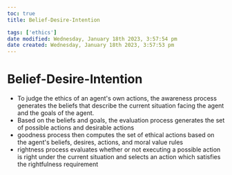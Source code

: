 ```yaml
---
toc: true
title: Belief-Desire-Intention

tags: ['ethics']
date modified: Wednesday, January 18th 2023, 3:57:54 pm
date created: Wednesday, January 18th 2023, 3:57:53 pm
---
```


# Belief-Desire-Intention


- To judge the ethics of an agent's own actions, the awareness process generates the beliefs that describe the current situation facing the agent and the goals of the agent.
- Based on the beliefs and goals, the evaluation process generates the set of possible actions and desirable actions
- goodness process then computes the set of ethical actions based on the agent's beliefs, desires, actions, and moral value rules
- rightness process evaluates whether or not executing a possible action is right under the current situation and selects an action which satisfies the rightfulness requirement



